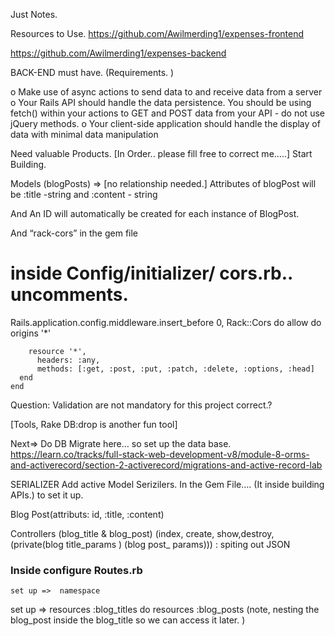 


 Just Notes. 

  Resources to Use.
 https://github.com/Awilmerding1/expenses-frontend

 https://github.com/Awilmerding1/expenses-backend

 BACK-END must have. (Requirements. )

o	Make use of async actions to send data to and receive data from a server
o	Your Rails API should handle the data persistence. You should be using fetch() within your actions to GET and POST data from your API - do not use jQuery methods.
o	Your client-side application should handle the display of data with minimal data manipulation

Need valuable Products. [In Order.. please fill free to correct me…..]
  Start Building. 

  Models (blogPosts) => [no relationship needed.] 
   Attributes of blogPost will be :title -string and :content - string

 And An ID will automatically be created for each instance of BlogPost. 

And  “rack-cors”  in the gem file

 # inside Config/initializer/ cors.rb.. uncomments. 

Rails.application.config.middleware.insert_before 0, Rack::Cors do
	  allow do
	    origins '*'
	 
	    resource '*',
	      headers: :any,
	      methods: [:get, :post, :put, :patch, :delete, :options, :head]
	  end
	end




 Question:  Validation are not mandatory for this project correct.? 

 [Tools,  Rake DB:drop is another fun tool]

 
Next=>  Do DB Migrate here… so set up the data base. 
https://learn.co/tracks/full-stack-web-development-v8/module-8-orms-and-activerecord/section-2-activerecord/migrations-and-active-record-lab


SERIALIZER
Add active Model Serizilers. In the Gem File…. (It inside building APIs.) to set it up. 

Blog Post(attributs: id, :title,   :content)
 

Controllers (blog_title & blog_post)
 (index, create, show,destroy, (private(blog title_params ) (blog post_ params))) : spiting out JSON 


### Inside configure  Routes.rb
    set up =>  namespace   
 set up => resources :blog_titles do
   	resources  :blog_posts (note, nesting the blog_post inside the blog_title so we can access it later. )

